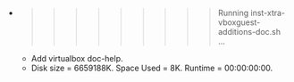 * >>>>>>>>> Running inst-xtra-vboxguest-additions-doc.sh ...
  * Add virtualbox doc-help.
  * Disk size = 6659188K. Space Used = 8K. Runtime = 00:00:00:00.
